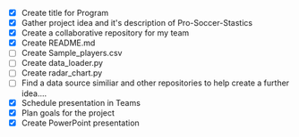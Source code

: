 - [x] Create title for Program
- [x] Gather project idea and it's description of Pro-Soccer-Stastics
- [x] Create a collaborative repository for my team
- [x] Create README.md
- [ ] Create Sample_players.csv
- [ ] Create data_loader.py
- [ ] Create radar_chart.py
- [ ] Find a data source similiar and other repositories to help create a further idea....
- [x] Schedule presentation in Teams
- [x] Plan goals for the project
- [x] Create PowerPoint presentation

